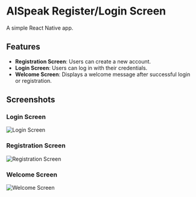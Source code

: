 # AISpeak Register/Login Screen

A simple React Native app.

## Features
- **Registration Screen**: Users can create a new account.
- **Login Screen**: Users can log in with their credentials.
- **Welcome Screen**: Displays a welcome message after successful login or registration.

## Screenshots

### Login Screen
![Login Screen](https://i.imgur.com/Login.png)

### Registration Screen
![Registration Screen](https://i.imgur.com/Registration.png)

### Welcome Screen
![Welcome Screen](https://i.imgur.com/Welcome.png)